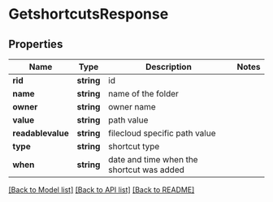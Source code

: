 # GetshortcutsResponse

## Properties
Name | Type | Description | Notes
------------ | ------------- | ------------- | -------------
**rid** | **string** | id | 
**name** | **string** | name of the folder | 
**owner** | **string** | owner name | 
**value** | **string** | path value | 
**readablevalue** | **string** | filecloud specific path value | 
**type** | **string** | shortcut type | 
**when** | **string** | date and time when the shortcut was added | 

[[Back to Model list]](../README.md#documentation-for-models) [[Back to API list]](../README.md#documentation-for-api-endpoints) [[Back to README]](../README.md)


